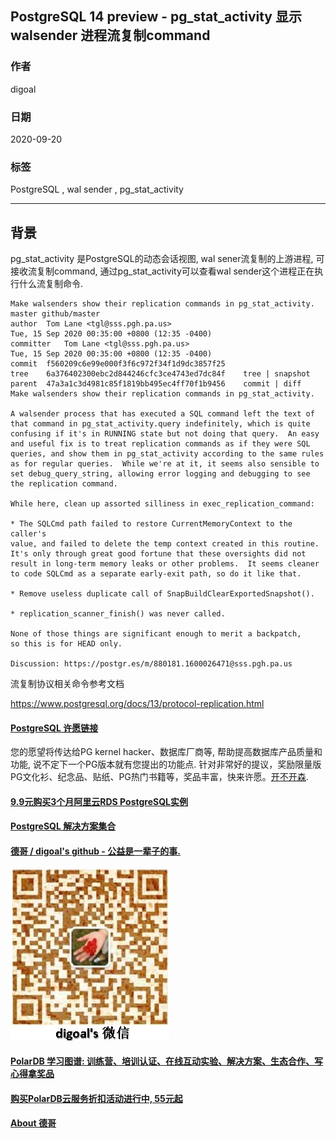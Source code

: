 ## PostgreSQL 14 preview - pg_stat_activity 显示 walsender 进程流复制command                
                        
### 作者                        
digoal                        
                        
### 日期                        
2020-09-20                       
                        
### 标签                        
PostgreSQL , wal sender , pg_stat_activity                 
                        
----                        
                        
## 背景                  
pg_stat_activity 是PostgreSQL的动态会话视图, wal sener流复制的上游进程, 可接收流复制command, 通过pg_stat_activity可以查看wal sender这个进程正在执行什么流复制命令.     
    
```    
Make walsenders show their replication commands in pg_stat_activity. master github/master    
author	Tom Lane <tgl@sss.pgh.pa.us>	    
Tue, 15 Sep 2020 00:35:00 +0800 (12:35 -0400)    
committer	Tom Lane <tgl@sss.pgh.pa.us>	    
Tue, 15 Sep 2020 00:35:00 +0800 (12:35 -0400)    
commit	f560209c6e99e000f3f6c972f34f1d9dc3857f25    
tree	6a376402300ebc2d844246cfc3ce4743ed7dc84f	tree | snapshot    
parent	47a3a1c3d4981c85f1819bb495ec4ff70f1b9456	commit | diff    
Make walsenders show their replication commands in pg_stat_activity.    
    
A walsender process that has executed a SQL command left the text of    
that command in pg_stat_activity.query indefinitely, which is quite    
confusing if it's in RUNNING state but not doing that query.  An easy    
and useful fix is to treat replication commands as if they were SQL    
queries, and show them in pg_stat_activity according to the same rules    
as for regular queries.  While we're at it, it seems also sensible to    
set debug_query_string, allowing error logging and debugging to see    
the replication command.    
    
While here, clean up assorted silliness in exec_replication_command:    
    
* The SQLCmd path failed to restore CurrentMemoryContext to the caller's    
value, and failed to delete the temp context created in this routine.    
It's only through great good fortune that these oversights did not    
result in long-term memory leaks or other problems.  It seems cleaner    
to code SQLCmd as a separate early-exit path, so do it like that.    
    
* Remove useless duplicate call of SnapBuildClearExportedSnapshot().    
    
* replication_scanner_finish() was never called.    
    
None of those things are significant enough to merit a backpatch,    
so this is for HEAD only.    
    
Discussion: https://postgr.es/m/880181.1600026471@sss.pgh.pa.us    
```    
    
流复制协议相关命令参考文档    
    
https://www.postgresql.org/docs/13/protocol-replication.html    
    
  
  
#### [PostgreSQL 许愿链接](https://github.com/digoal/blog/issues/76 "269ac3d1c492e938c0191101c7238216")
您的愿望将传达给PG kernel hacker、数据库厂商等, 帮助提高数据库产品质量和功能, 说不定下一个PG版本就有您提出的功能点. 针对非常好的提议，奖励限量版PG文化衫、纪念品、贴纸、PG热门书籍等，奖品丰富，快来许愿。[开不开森](https://github.com/digoal/blog/issues/76 "269ac3d1c492e938c0191101c7238216").  
  
  
#### [9.9元购买3个月阿里云RDS PostgreSQL实例](https://www.aliyun.com/database/postgresqlactivity "57258f76c37864c6e6d23383d05714ea")
  
  
#### [PostgreSQL 解决方案集合](https://yq.aliyun.com/topic/118 "40cff096e9ed7122c512b35d8561d9c8")
  
  
#### [德哥 / digoal's github - 公益是一辈子的事.](https://github.com/digoal/blog/blob/master/README.md "22709685feb7cab07d30f30387f0a9ae")
  
  
![digoal's wechat](../pic/digoal_weixin.jpg "f7ad92eeba24523fd47a6e1a0e691b59")
  
  
#### [PolarDB 学习图谱: 训练营、培训认证、在线互动实验、解决方案、生态合作、写心得拿奖品](https://www.aliyun.com/database/openpolardb/activity "8642f60e04ed0c814bf9cb9677976bd4")
  
  
#### [购买PolarDB云服务折扣活动进行中, 55元起](https://www.aliyun.com/activity/new/polardb-yunparter?userCode=bsb3t4al "e0495c413bedacabb75ff1e880be465a")
  
  
#### [About 德哥](https://github.com/digoal/blog/blob/master/me/readme.md "a37735981e7704886ffd590565582dd0")
  
